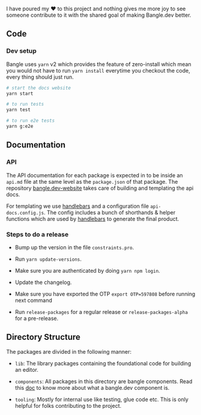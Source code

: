 I have poured my :heart: to this project and nothing gives me more joy to see someone contribute to it with the shared goal of making Bangle.dev better.

## Code

### Dev setup

Bangle uses `yarn` v2 which provides the feature of zero-install which mean you would not have to run `yarn install` everytime you checkout the code, every thing should just run.

```sh
# start the docs website
yarn start

# to run tests
yarn test

# to run e2e tests
yarn g:e2e
```

## Documentation

### API

The API documentation for each package is expected in to be inside an `api.md` file at the same level as the `package.json` of that package. The repository [bangle.dev-website](https://github.com/bangle-io/bangle.dev-website) takes care of building and templating the api docs.

For templating we use [handlebars](https://handlebarsjs.com) and a configuration file `api-docs.config.js`. The config includes a bunch of shorthands & helper functions which are used by [handlebars](https://handlebarsjs.com) to generate the final product.

### Steps to do a release

- Bump up the version in the file `constraints.pro`.

- Run `yarn update-versions`.

- Make sure you are authenticated by doing `yarn npm login`.

- Update the changelog.

- Make sure you have exported the OTP `export OTP=597808` before running next command

- Run `release-packages` for a regular release or `release-packages-alpha` for a pre-release.

## Directory Structure

The packages are divided in the following manner:

- `lib`: The library packages containing the foundational code for building an editor.

- `components`: All packages in this directory are bangle components. Read this [doc](https://bangle.dev/docs/api/core/#component) to know more about what a bangle.dev component is.

- `tooling`: Mostly for internal use like testing, glue code etc. This is only helpful for folks contributing to the project.